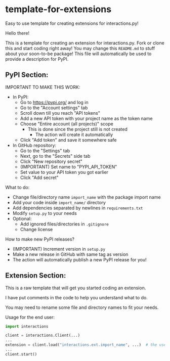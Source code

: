 # template-for-extensions
Easy to use template for creating extensions for interactions.py!

Hello there!

This is a template for creating an extension for interactions.py.
Fork or clone this and start coding right away!
You may change this `README.md` to stuff about your soon-to-be package!
This file will automatically be used to provide a description for PyPI.

## PyPI Section:

IMPORTANT TO MAKE THIS WORK:
- In PyPI:
    - Go to https://pypi.org/ and log in
    - Go to the "Account settings" tab
    - Scroll down till you reach "API tokens"
    - Add a new API token with your project name as the token name
    - Choose "Entire account (all projects)" scope
        - This is done since the project still is not created
            - The action will create it automatically
    - Click "Add token" and save it somewhere safe
- In GitHub repository:
    - Go to the "Settings" tab
    - Next, go to the "Secrets" side tab
    - Click "New repository secret"
    - (IMPORTANT) Set name to "PYPI_API_TOKEN"
    - Set value to your API token you got earlier
    - Click "Add secret"

What to do:
- Change file/directory name `import_name` with the package import name
- Add your code inside `import_name/` directory
- Add dependencies separated by newlines in `requirements.txt`
- Modify `setup.py` to your needs
- Optional:
    - Add ignored files/directories in `.gitignore`
    - Change license

How to make new PyPI releases?
- (IMPORTANT) Increment version in `setup.py`
- Make a new release in GitHub with same tag as version
- The action will automatically publish a new PyPI release for you!

## Extension Section:

This is a raw template that will get you started coding an extension.

I have put comments in the code to help you understand what to do.

You may need to rename some file and directory names to fit your needs.

Usage for the end user:
```py
import interactions

client = interactions.Client(...)
...
extension = client.load("interactions.ext.import_name", ...)  # the user can input arguments, btw
...
client.start()
```